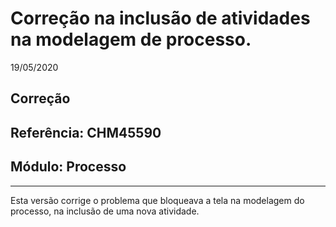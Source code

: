 # Correção na inclusão de atividades na modelagem de processo.
19/05/2020
## Correção
## Referência: CHM45590
## Módulo: Processo
***

Esta versão corrige o problema que bloqueava a tela na modelagem do processo, na inclusão de uma nova atividade.
